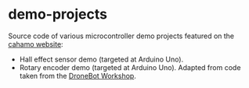 # demo-projects

Source code of various microcontroller demo projects featured on the [cahamo website](https://cahamo.delphidabbler.com):

* Hall effect sensor demo (targeted at Arduino Uno).
* Rotary encoder demo (targeted at Arduino Uno). Adapted from code taken from the [DroneBot Workshop](https://dronebotworkshop.com/rotary-encoders-arduino/).
